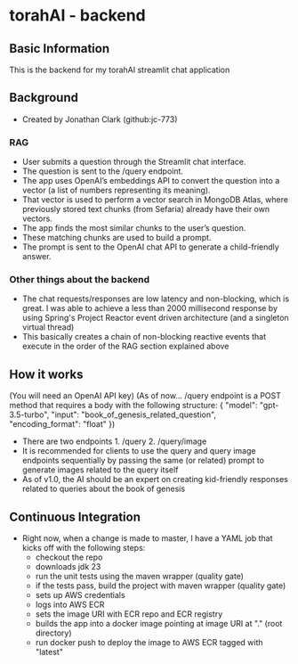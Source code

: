 # torahAI - backend

## Basic Information

This is the backend for my torahAI streamlit chat application

## Background
  - Created by Jonathan Clark (github:jc-773)

### RAG
  - User submits a question through the Streamlit chat interface.
  - The question is sent to the /query endpoint.
  -	The app uses OpenAI’s embeddings API to convert the question into a vector (a list of numbers representing its meaning).
  -	That vector is used to perform a vector search in MongoDB Atlas, where previously stored text chunks (from Sefaria) already have their own vectors.
  -	The app finds the most similar chunks to the user’s question.
  -	These matching chunks are used to build a prompt.
  -	The prompt is sent to the OpenAI chat API to generate a child-friendly answer.

### Other things about the backend
  - The chat requests/responses are low latency and non-blocking, which is great. I was able to achieve a less than 2000 millisecond response by using Spring's Project Reactor event driven architecture (and a singleton virtual thread)
  - This basically creates a chain of non-blocking reactive events that execute in the order of the RAG section explained above

## How it works

(You will need an OpenAI API key)
(As of now... /query endpoint is a POST method that requires a body with the following structure:
  {
    "model": "gpt-3.5-turbo",
    "input": "book_of_genesis_related_question",
    "encoding_format": "float"
  })

  - There are two endpoints 1. /query 2. /query/image
  - It is recommended for clients to use the query and query image endpoints sequentially by passing the same (or related) prompt to generate images related to the query itself
  - As of v1.0, the AI should be an expert on creating kid-friendly responses related to queries about the book of genesis


## Continuous Integration
  - Right now, when a change is made to master, I have a YAML job that kicks off with the following steps:
      - checkout the repo
      - downloads jdk 23
      - run the unit tests using the  maven wrapper (quality gate)
      - if the tests pass, build the project with maven wrapper (quality gate)
      - sets up AWS credentials
      - logs into AWS ECR
      - sets the image URI with ECR repo and ECR registry
      - builds the app into a docker image pointing at image URI at "." (root directory)
      - run docker push to deploy the image to AWS ECR tagged with "latest"
